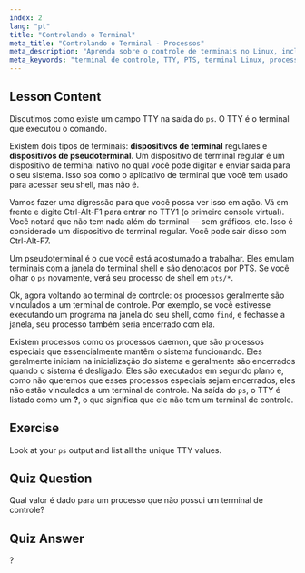 ```yaml
---
index: 2
lang: "pt"
title: "Controlando o Terminal"
meta_title: "Controlando o Terminal - Processos"
meta_description: "Aprenda sobre o controle de terminais no Linux, incluindo TTY vs. PTS, e como os processos estão vinculados a eles. Entenda os processos daemon. Comece sua jornada no Linux!"
meta_keywords: "terminal de controle, TTY, PTS, terminal Linux, processos daemon, iniciante em Linux, tutorial de Linux, guia de Linux"
---
```


## Lesson Content

Discutimos como existe um campo TTY na saída do `ps`. O TTY é o terminal que executou o comando.

Existem dois tipos de terminais: **dispositivos de terminal** regulares e **dispositivos de pseudoterminal**. Um dispositivo de terminal regular é um dispositivo de terminal nativo no qual você pode digitar e enviar saída para o seu sistema. Isso soa como o aplicativo de terminal que você tem usado para acessar seu shell, mas não é.

Vamos fazer uma digressão para que você possa ver isso em ação. Vá em frente e digite Ctrl-Alt-F1 para entrar no TTY1 (o primeiro console virtual). Você notará que não tem nada além do terminal — sem gráficos, etc. Isso é considerado um dispositivo de terminal regular. Você pode sair disso com Ctrl-Alt-F7.

Um pseudoterminal é o que você está acostumado a trabalhar. Eles emulam terminais com a janela do terminal shell e são denotados por PTS. Se você olhar o `ps` novamente, verá seu processo de shell em `pts/*`.

Ok, agora voltando ao terminal de controle: os processos geralmente são vinculados a um terminal de controle. Por exemplo, se você estivesse executando um programa na janela do seu shell, como `find`, e fechasse a janela, seu processo também seria encerrado com ela.

Existem processos como os processos daemon, que são processos especiais que essencialmente mantêm o sistema funcionando. Eles geralmente iniciam na inicialização do sistema e geralmente são encerrados quando o sistema é desligado. Eles são executados em segundo plano e, como não queremos que esses processos especiais sejam encerrados, eles não estão vinculados a um terminal de controle. Na saída do `ps`, o TTY é listado como um **?**, o que significa que ele não tem um terminal de controle.

## Exercise

Look at your `ps` output and list all the unique TTY values.

## Quiz Question

Qual valor é dado para um processo que não possui um terminal de controle?

## Quiz Answer

?
